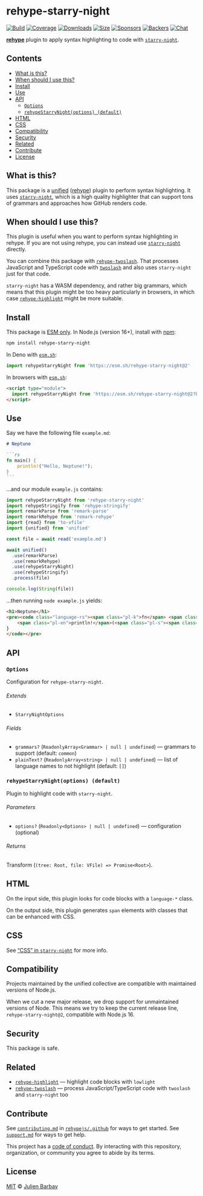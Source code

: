 # rehype-starry-night

[![Build][badge-build-image]][badge-build-url]
[![Coverage][badge-coverage-image]][badge-coverage-url]
[![Downloads][badge-downloads-image]][badge-downloads-url]
[![Size][badge-size-image]][badge-size-url]
[![Sponsors][badge-sponsors-image]][badge-collective-url]
[![Backers][badge-backers-image]][badge-collective-url]
[![Chat][badge-chat-image]][badge-chat-url]

**[rehype][github-rehype]** plugin to apply syntax highlighting to code with
[`starry-night`][github-starry-night].

## Contents

* [What is this?](#what-is-this)
* [When should I use this?](#when-should-i-use-this)
* [Install](#install)
* [Use](#use)
* [API](#api)
  * [`Options`](#options)
  * [`rehypeStarryNight(options) (default)`](#rehypestarrynightoptions-default)
* [HTML](#html)
* [CSS](#css)
* [Compatibility](#compatibility)
* [Security](#security)
* [Related](#related)
* [Contribute](#contribute)
* [License](#license)

## What is this?

This package is a [unified][github-unified] ([rehype][github-rehype]) plugin to
perform syntax highlighting.
It uses [`starry-night`][github-starry-night],
which is a high quality highlighter that can support tons of grammars and
approaches how GitHub renders code.

## When should I use this?

This plugin is useful when you want to perform syntax highlighting in rehype.
If you are not using rehype,
you can instead use [`starry-night`][github-starry-night] directly.

You can combine this package with [`rehype-twoslash`][github-rehype-twoslash].
That processes JavaScript and TypeScript code with [`twoslash`][twoslash] and
also uses `starry-night` just for that code.

`starry-night` has a WASM dependency,
and rather big grammars,
which means that this plugin might be too heavy particularly in browsers,
in which case [`rehype-highlight`][github-rehype-highlight] might be more
suitable.

## Install

This package is [ESM only][github-gist-esm].
In Node.js (version 16+), install with [npm][npm-install]:

```sh
npm install rehype-starry-night
```

In Deno with [`esm.sh`][esmsh]:

```js
import rehypeStarryNight from 'https://esm.sh/rehype-starry-night@2'
```

In browsers with [`esm.sh`][esmsh]:

```html
<script type="module">
  import rehypeStarryNight from 'https://esm.sh/rehype-starry-night@2?bundle'
</script>
```

## Use

Say we have the following file `example.md`:

````markdown
# Neptune

```rs
fn main() {
    println!("Hello, Neptune!");
}
```
````

…and our module `example.js` contains:

```js
import rehypeStarryNight from 'rehype-starry-night'
import rehypeStringify from 'rehype-stringify'
import remarkParse from 'remark-parse'
import remarkRehype from 'remark-rehype'
import {read} from 'to-vfile'
import {unified} from 'unified'

const file = await read('example.md')

await unified()
  .use(remarkParse)
  .use(remarkRehype)
  .use(rehypeStarryNight)
  .use(rehypeStringify)
  .process(file)

console.log(String(file))
```

…then running `node example.js` yields:

```html
<h1>Neptune</h1>
<pre><code class="language-rs"><span class="pl-k">fn</span> <span class="pl-en">main</span>() {
    <span class="pl-en">println!</span>(<span class="pl-s"><span class="pl-pds">"</span>Hello, Neptune!<span class="pl-pds">"</span></span>);
}
</code></pre>
```

## API

### `Options`

Configuration for `rehype-starry-night`.

###### Extends

* `StarryNightOptions`

###### Fields

* `grammars?` (`ReadonlyArray<Grammar> | null | undefined`)
  — grammars to support (default: `common`)
* `plainText?` (`ReadonlyArray<string> | null | undefined`)
  — list of language names to not highlight (default: `[]`)

### `rehypeStarryNight(options) (default)`

Plugin to highlight code with `starry-night`.

###### Parameters

* `options?` (`Readonly<Options> | null | undefined`)
  — configuration (optional)

###### Returns

Transform (`(tree: Root, file: VFile) => Promise<Root>`).

## HTML

On the input side,
this plugin looks for code blocks with a `language-*` class.

On the output side,
this plugin generates `span` elements with classes that can be enhanced with
CSS.

## CSS

See [“CSS” in `starry-night`][github-starry-night-css] for more info.

## Compatibility

Projects maintained by the unified collective are compatible with maintained
versions of Node.js.

When we cut a new major release, we drop support for unmaintained versions of
Node.
This means we try to keep the current release line, `rehype-starry-night@2`,
compatible with Node.js 16.

## Security

This package is safe.

## Related

* [`rehype-highlight`][github-rehype-highlight]
  — highlight code blocks with `lowlight`
* [`rehype-twoslash`][github-rehype-twoslash]
  — process JavaScript/TypeScript code with `twoslash` and `starry-night` too

## Contribute

See [`contributing.md`][health-contributing] in [`rehypejs/.github`][health]
for ways to get started.
See [`support.md`][health-support] for ways to get help.

This project has a [code of conduct][health-coc].
By interacting with this repository, organization, or community you agree to
abide by its terms.

## License

[MIT][file-license] © [Julien Barbay][github-y-nk]

<!-- Definitions -->

[badge-backers-image]: https://opencollective.com/unified/backers/badge.svg

[badge-build-image]: https://github.com/rehypejs/rehype-starry-night/actions/workflows/main.yml/badge.svg

[badge-build-url]: https://github.com/rehypejs/rehype-starry-night/actions

[badge-collective-url]: https://opencollective.com/unified

[badge-coverage-image]: https://img.shields.io/codecov/c/github/rehypejs/rehype-starry-night.svg

[badge-coverage-url]: https://codecov.io/github/rehypejs/rehype-starry-night

[badge-downloads-image]: https://img.shields.io/npm/dm/rehype-starry-night.svg

[badge-downloads-url]: https://www.npmjs.com/package/rehype-starry-night

[badge-size-image]: https://img.shields.io/bundlejs/size/rehype-starry-night

[badge-size-url]: https://bundlejs.com/?q=rehype-starry-night

[badge-sponsors-image]: https://opencollective.com/unified/sponsors/badge.svg

[badge-chat-image]: https://img.shields.io/badge/chat-discussions-success.svg

[badge-chat-url]: https://github.com/rehypejs/rehype/discussions

[esmsh]: https://esm.sh

[file-license]: license

[github-gist-esm]: https://gist.github.com/sindresorhus/a39789f98801d908bbc7ff3ecc99d99c

[github-rehype]: https://github.com/rehypejs/rehype

[github-rehype-highlight]: https://github.com/rehypejs/rehype-highlight

[github-rehype-twoslash]: https://github.com/rehypejs/rehype-twoslash

[github-starry-night]: https://github.com/wooorm/starry-night

[github-starry-night-css]: https://github.com/wooorm/starry-night#css

[github-unified]: https://github.com/unifiedjs/unified

[github-y-nk]: https://github.com/y-nk

[health-coc]: https://github.com/rehypejs/.github/blob/main/code-of-conduct.md

[health-contributing]: https://github.com/rehypejs/.github/blob/main/contributing.md

[health-support]: https://github.com/rehypejs/.github/blob/main/support.md

[health]: https://github.com/rehypejs/.github

[npm-install]: https://docs.npmjs.com/cli/install

[twoslash]: https://twoslash.netlify.app
